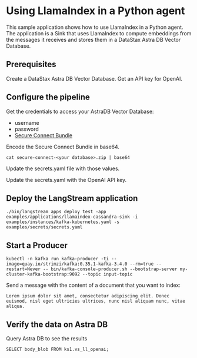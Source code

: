# Using LlamaIndex in a Python agent

This sample application shows how to use LlamaIndex in a Python agent.
The application is a Sink that uses LlamaIndex to compute embeddings from the messages it receives and stores them in a DataStax Astra DB Vector Database.

## Prerequisites

Create a DataStax Astra DB Vector Database.
Get an API key for OpenAI.

## Configure the pipeline

Get the credentials to access your AstraDB Vector Database:
- username
- password
- [Secure Connect Bundle](https://awesome-astra.github.io/docs/pages/astra/download-scb/#c-procedure)

Encode the Secure Connect Bundle in base64.
```
cat secure-connect-<your database>.zip | base64
```

Update the secrets.yaml file with those values.

Update the secrets.yaml with the OpenAI API key.

## Deploy the LangStream application

```
./bin/langstream apps deploy test -app examples/applications/llamaindex-cassandra-sink -i examples/instances/kafka-kubernetes.yaml -s examples/secrets/secrets.yaml
```

## Start a Producer
```
kubectl -n kafka run kafka-producer -ti --image=quay.io/strimzi/kafka:0.35.1-kafka-3.4.0 --rm=true --restart=Never -- bin/kafka-console-producer.sh --bootstrap-server my-cluster-kafka-bootstrap:9092 --topic input-topic
```

Send a message with the content of a document that you want to index:
```
Lorem ipsum dolor sit amet, consectetur adipiscing elit. Donec euismod, nisl eget ultricies ultrices, nunc nisl aliquam nunc, vitae aliqua.
```

## Verify the data on Astra DB

Query Astra DB to see the results

```
SELECT body_blob FROM ks1.vs_ll_openai;
```
